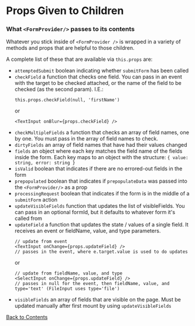 # Props Given to Children
### What `<FormProvider/>` passes to its contents

Whatever you stick inside of `<FormProvider />` is wrapped in a variety of methods and props that are helpful to those children.

A complete list of these that are available via `this.props` are:
  - `attemptedSubmit`
    boolean indicating whether `submitForm` has been called
  - `checkField`
    a function that checks one field. You can pass in an event with the target to be checked attached, or the name of the field to be checked (as the second param). I.E.:
    ```
    this.props.checkField(null, 'firstName')
    ```
    or
    ```
    <TextInput onBlur={props.checkField} />
    ```
  - `checkMultipleFields`
    a function that checks an array of field names, one by one. You must pass in the array of field names to check.
  - `dirtyFields`
    an array of field names that have had their values changed
  - `fields`
    an object where each key matches the field name of the fields inside the form. Each key maps to an object with the structure:
    `{ value: string, error: string }`
  - `isValid`
    boolean that indicates if there are no errored-out fields in the form
  - `prepopulated`
    boolean that indicates if `prepopulateData` was passed into the `<FormProvider/>` as a prop
  - `processingRequest`
    boolean that indicates if the form is in the middle of a `submitForm` action
  - `updateVisibleFields`
    function that updates the list of visibleFields. You can pass in an optional formId, but it defaults to whatever form it's called from
  - `updateField`
    a function that updates the state / values of a single field. It receives an event or fieldName, value, and type parameters.
    ```
    // update from event
    <TextInput onChange={props.updateField} />
    // passes in the event, where e.target.value is used to do updates
    ```
    or
    ```
    // update from fieldName, value, and type
    <SelectInput onChange={props.updateField} />
    // passes in null for the event, then fieldName, value, and type='text' (FileInput uses type='file')
    ```
  - `visibleFields`
    an array of fields that are visible on the page. Must be updated manually after first mount by using `updateVisibleFields`


[Back to Contents](https://github.com/vineyard-bloom/bloom-forms#readme-contents)

